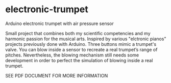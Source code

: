 # electronic-trumpet
Arduino electronic trumpet with air pressure sensor

Small project that combines both my scientific competencies and my harmonic passion for the musical arts.
Inspired by various "elctronic pianos" projects previously done with Arduino.
Three buttons mimic a trumpet's valve. 
You can blow inside a sensor to recreate a real trumpet’s range of pitches. Nevertheless, the blowing mechanism still needs some development in order to perfect the simulation of blowing inside a real trumpet.

SEE PDF DOCUMENT FOR MORE INFORMATION
